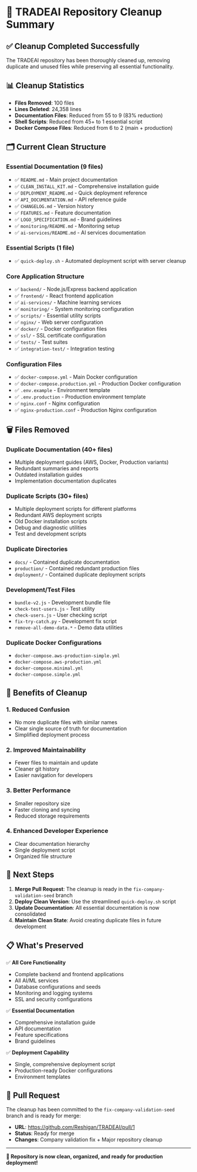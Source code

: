 # 🧹 TRADEAI Repository Cleanup Summary

## ✅ Cleanup Completed Successfully

The TRADEAI repository has been thoroughly cleaned up, removing duplicate and unused files while preserving all essential functionality.

## 📊 Cleanup Statistics

- **Files Removed**: 100 files
- **Lines Deleted**: 24,358 lines
- **Documentation Files**: Reduced from 55 to 9 (83% reduction)
- **Shell Scripts**: Reduced from 45+ to 1 essential script
- **Docker Compose Files**: Reduced from 6 to 2 (main + production)

## 🗂️ Current Clean Structure

### Essential Documentation (9 files)
- ✅ `README.md` - Main project documentation
- ✅ `CLEAN_INSTALL_KIT.md` - Comprehensive installation guide
- ✅ `DEPLOYMENT_README.md` - Quick deployment reference
- ✅ `API_DOCUMENTATION.md` - API reference guide
- ✅ `CHANGELOG.md` - Version history
- ✅ `FEATURES.md` - Feature documentation
- ✅ `LOGO_SPECIFICATION.md` - Brand guidelines
- ✅ `monitoring/README.md` - Monitoring setup
- ✅ `ai-services/README.md` - AI services documentation

### Essential Scripts (1 file)
- ✅ `quick-deploy.sh` - Automated deployment script with server cleanup

### Core Application Structure
- ✅ `backend/` - Node.js/Express backend application
- ✅ `frontend/` - React frontend application
- ✅ `ai-services/` - Machine learning services
- ✅ `monitoring/` - System monitoring configuration
- ✅ `scripts/` - Essential utility scripts
- ✅ `nginx/` - Web server configuration
- ✅ `docker/` - Docker configuration files
- ✅ `ssl/` - SSL certificate configuration
- ✅ `tests/` - Test suites
- ✅ `integration-test/` - Integration testing

### Configuration Files
- ✅ `docker-compose.yml` - Main Docker configuration
- ✅ `docker-compose.production.yml` - Production Docker configuration
- ✅ `.env.example` - Environment template
- ✅ `.env.production` - Production environment template
- ✅ `nginx.conf` - Nginx configuration
- ✅ `nginx-production.conf` - Production Nginx configuration

## 🗑️ Files Removed

### Duplicate Documentation (40+ files)
- Multiple deployment guides (AWS, Docker, Production variants)
- Redundant summaries and reports
- Outdated installation guides
- Implementation documentation duplicates

### Duplicate Scripts (30+ files)
- Multiple deployment scripts for different platforms
- Redundant AWS deployment scripts
- Old Docker installation scripts
- Debug and diagnostic utilities
- Test and development scripts

### Duplicate Directories
- `docs/` - Contained duplicate documentation
- `production/` - Contained redundant production files
- `deployment/` - Contained duplicate deployment scripts

### Development/Test Files
- `bundle-v2.js` - Development bundle file
- `check-test-users.js` - Test utility
- `check-users.js` - User checking script
- `fix-try-catch.py` - Development fix script
- `remove-all-demo-data.*` - Demo data utilities

### Duplicate Docker Configurations
- `docker-compose.aws-production-simple.yml`
- `docker-compose.aws-production.yml`
- `docker-compose.minimal.yml`
- `docker-compose.simple.yml`

## 🎯 Benefits of Cleanup

### 1. **Reduced Confusion**
- No more duplicate files with similar names
- Clear single source of truth for documentation
- Simplified deployment process

### 2. **Improved Maintainability**
- Fewer files to maintain and update
- Cleaner git history
- Easier navigation for developers

### 3. **Better Performance**
- Smaller repository size
- Faster cloning and syncing
- Reduced storage requirements

### 4. **Enhanced Developer Experience**
- Clear documentation hierarchy
- Single deployment script
- Organized file structure

## 🚀 Next Steps

1. **Merge Pull Request**: The cleanup is ready in the `fix-company-validation-seed` branch
2. **Deploy Clean Version**: Use the streamlined `quick-deploy.sh` script
3. **Update Documentation**: All essential documentation is now consolidated
4. **Maintain Clean State**: Avoid creating duplicate files in future development

## 📋 What's Preserved

✅ **All Core Functionality**
- Complete backend and frontend applications
- All AI/ML services
- Database configurations and seeds
- Monitoring and logging systems
- SSL and security configurations

✅ **Essential Documentation**
- Comprehensive installation guide
- API documentation
- Feature specifications
- Brand guidelines

✅ **Deployment Capability**
- Single, comprehensive deployment script
- Production-ready Docker configurations
- Environment templates

## 🔗 Pull Request

The cleanup has been committed to the `fix-company-validation-seed` branch and is ready for merge:
- **URL**: https://github.com/Reshigan/TRADEAI/pull/1
- **Status**: Ready for merge
- **Changes**: Company validation fix + Major repository cleanup

---

**🎉 Repository is now clean, organized, and ready for production deployment!**